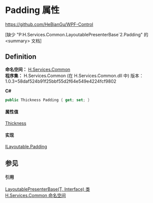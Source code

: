 # Padding 属性
https://github.com/HeBianGu/WPF-Control

\[缺少 "P:H.Services.Common.LayoutablePresenterBase`2.Padding" 的 &lt;summary&gt; 文档\]



## Definition
**命名空间：** <a href="b9cdd84f-6623-a51a-f53b-465103ced202">H.Services.Common</a>  
**程序集：** H.Services.Common (在 H.Services.Common.dll 中) 版本：1.0.3+58daf524b91f25bbf55d2f64e549e4224fcf9802

**C#**
``` C#
public Thickness Padding { get; set; }
```



#### 属性值
<a href="https://learn.microsoft.com/dotnet/api/system.windows.thickness" target="_blank" rel="noopener noreferrer">Thickness</a>

#### 实现
<a href="64bef42e-806b-829a-d446-b86afb70f8b1">ILayoutable.Padding</a>  


## 参见


#### 引用
<a href="28afd815-0da9-b011-de8d-27b6d8aa51cc">LayoutablePresenterBase(T, Interface) 类</a>  
<a href="b9cdd84f-6623-a51a-f53b-465103ced202">H.Services.Common 命名空间</a>  
